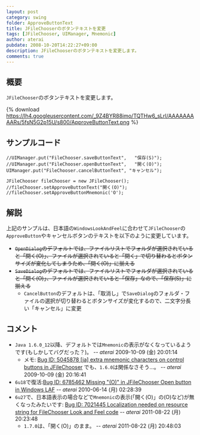 ```yaml
---
layout: post
category: swing
folder: ApproveButtonText
title: JFileChooserのボタンテキストを変更
tags: [JFileChooser, UIManager, Mnemonic]
author: aterai
pubdate: 2008-10-20T14:22:27+09:00
description: JFileChooserのボタンテキストを変更します。
comments: true
---
```

## 概要
`JFileChooser`のボタンテキストを変更します。

{% download https://lh4.googleusercontent.com/_9Z4BYR88imo/TQTHw6_sLrI/AAAAAAAAARs/5fsN5G2p15U/s800/ApproveButtonText.png %}

## サンプルコード
<pre class="prettyprint"><code>//UIManager.put("FileChooser.saveButtonText",   "保存(S)");
//UIManager.put("FileChooser.openButtonText",   "開く(O)");
UIManager.put("FileChooser.cancelButtonText", "キャンセル");

JFileChooser fileChooser = new JFileChooser();
//fileChooser.setApproveButtonText("開く(O)");
//fileChooser.setApproveButtonMnemonic('O');
</code></pre>

## 解説
上記のサンプルは、日本語の`WindowsLookAndFeel`に合わせて`JFileChooser`の`ApproveButton`やキャンセルボタンのテキストを以下のように変更しています。

- ~~`OpenDialog`のデフォルトでは、ファイルリストでフォルダが選択されていると「開く(O)」、ファイルが選択されていると「開く」で切り替わるとボタンサイズが変化してしまうため、「開く(O)」に揃える~~
- ~~`SaveDialog`のデフォルトでは、ファイルリストでフォルダが選択されていると「開く(O)」、ファイルが選択されていると「保存」なので、「保存(S)」に揃える~~
    - `CancelButton`のデフォルトは、「取消し」で`SaveDialog`のフォルダ・ファイルの選択が切り替わるとボタンサイズが変化するので、二文字分長い「キャンセル」に変更

<!-- dummy comment line for breaking list -->

## コメント
- `Java 1.6.0_12`以降、デフォルトでは`Mnemonic`の表示がなくなっているようです(もしかしてバグだった？)。 -- *aterai* 2009-10-09 (金) 20:01:14
    - メモ: [Bug ID: 5045878 &#91;ja&#93; extra mnemonic characters on control buttons in JFileChooser](http://bugs.sun.com/bugdatabase/view_bug.do?bug_id=5045878) でも、`1.6.0`は関係なさそう…。 -- *aterai* 2009-10-09 (金) 20:16:41
- `6u18`で復活:[Bug ID: 6785462 Missing "(O)" in JFileChooser Open button in Windows LAF](http://bugs.sun.com/bugdatabase/view_bug.do?bug_id=6785462) -- *aterai* 2010-06-14 (月) 02:28:39
- `6u27`で、日本語表示の場合などで`Mnemonic`の表示(「開く(O)」の(O)など)が無くなったみたいです: [Bug ID: 7021445 Localization needed on resource string for FileChooser Look and Feel code](http://bugs.sun.com/bugdatabase/view_bug.do?bug_id=7021445) -- *aterai* 2011-08-22 (月) 20:23:48
    - `1.7.0`は、「開く(O)」のまま。 -- *aterai* 2011-08-22 (月) 20:48:03

<!-- dummy comment line for breaking list -->
